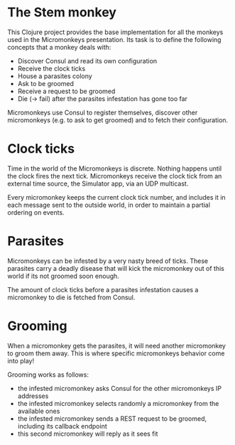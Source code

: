 The Stem monkey
===============

This Clojure project provides the base implementation for all the monkeys used
in the Micromonkeys presentation. Its task is to define the following concepts
that a monkey deals with:

- Discover Consul and read its own configuration
- Receive the clock ticks
- House a parasites colony
- Ask to be groomed
- Receive a request to be groomed
- Die (-> fail) after the parasites infestation has gone too far

Micromonkeys use Consul to register themselves, discover other micromonkeys (e.g. to ask to
get groomed) and to fetch their configuration.

Clock ticks
===========

Time in the world of the Micromonkeys is discrete. Nothing happens until the clock
fires the next tick. Micromonkeys receive the clock tick from an external time source,
the Simulator app, via an UDP multicast.

Every micromonkey keeps the current clock tick number, and includes it in each message sent
to the outside world, in order to maintain a partial ordering on events.

Parasites
=========

Micromonkeys can be infested by a very nasty breed of ticks. These parasites carry a
deadly disease that will kick the micromonkey out of this world if its not groomed
soon enough.

The amount of clock ticks before a parasites infestation causes a micromonkey to die is fetched
from Consul.

Grooming
========

When a micromonkey gets the parasites, it will need another micromonkey to groom them
away. This is where specific micromonkeys behavior come into play!

Grooming works as follows:

- the infested micromonkey asks Consul for the other micromonkeys IP addresses
- the infested micromonkey selects randomly a micromonkey from the available ones
- the infested micromonkey sends a REST request to be groomed, including its callback endpoint
- this second micromonkey will reply as it sees fit
